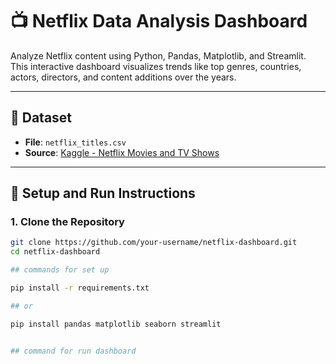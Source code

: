 # 📺 Netflix Data Analysis Dashboard

Analyze Netflix content using Python, Pandas, Matplotlib, and Streamlit.  
This interactive dashboard visualizes trends like top genres, countries, actors, directors, and content additions over the years.

---

## 📁 Dataset

- **File**: `netflix_titles.csv`
- **Source**: [Kaggle - Netflix Movies and TV Shows](https://www.kaggle.com/datasets/shivamb/netflix-shows)

---

## 🚀 Setup and Run Instructions

### 1. Clone the Repository

```bash
git clone https://github.com/your-username/netflix-dashboard.git
cd netflix-dashboard

## commands for set up

pip install -r requirements.txt

## or 

pip install pandas matplotlib seaborn streamlit


## command for run dashboard


